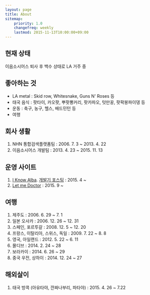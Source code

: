 ```yaml
---
layout: page
title: About
sitemap:
    priority: 1.0
    changefreq: weekly
    lastmod: 2015-11-13T10:00:00+09:00
---
```


## 현재 상태

이음소시어스 퇴사 후 백수 상태로 LA 거주 중

## 좋아하는 것
- LA metal : Skid row, Whitesnake, Guns N' Roses 등
- 태국 음식 : 팟타이, 카오팟, 뿌팟뽕커리, 팟카파오, 텃만꿍, 팟팍봉파이뎅 등
- 운동 : 축구, 농구, 헬스, 배드민턴 등
- 여행

## 회사 생활

1. NHN 통합검색플랫폼팀 : 2006. 7. 3 ~ 2013. 4. 22
2. 이음소시어스 개발팀 : 2013. 4. 23 ~ 2015. 11. 13

## 운영 사이트

1. [I Know Alba](http://www.iknowalba.com). [개발기 포스팅](/2015/05/19/iknowalba.html) : 2015. 4 ~
2. [Let me Doctor](http://www.letmedoctor.com) : 2015. 9 ~

## 여행

1. 제주도 : 2006. 6. 29 ~ 7. 1
2. 일본 오사카 : 2006. 12. 26 ~ 12. 31
3. 스페인, 포르투갈 : 2008. 12. 5 ~ 12. 20
4. 프랑스, 이탈리아, 스위스, 독일 : 2009. 7. 22 ~ 8. 8
5. 영국, 아일랜드 : 2012. 5. 22 ~ 6. 11
6. 몰디브 : 2014. 2. 24 ~ 28
7. 보라카이 : 2014. 6. 26 ~ 29
8. 중국 우전, 상하이 : 2014. 12. 24 ~ 27

## 해외살이

1. 태국 방콕 (아유타야, 깐짜나부리, 파타야) : 2015. 4. 26 ~ 7.22

